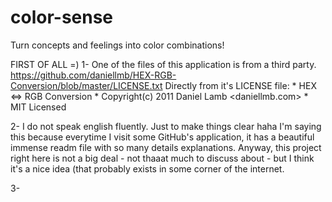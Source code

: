 # color-sense
Turn concepts and feelings into color combinations!

FIRST OF ALL =)
1- One of the files of this application is from a third party.
https://github.com/daniellmb/HEX-RGB-Conversion/blob/master/LICENSE.txt
    Directly from it's LICENSE file:
    * HEX <=> RGB Conversion
    * Copyright(c) 2011 Daniel Lamb <daniellmb.com>
    * MIT Licensed
    
2- I do not speak english fluently. Just to make things clear haha
I'm saying this because everytime I visit some GitHub's application, it has a beautiful immense readm file with so many details explanations. Anyway, this project right here is not a big deal - not thaaat much to discuss about - but I think it's a nice idea (that probably exists in some corner of the internet.

3- 
